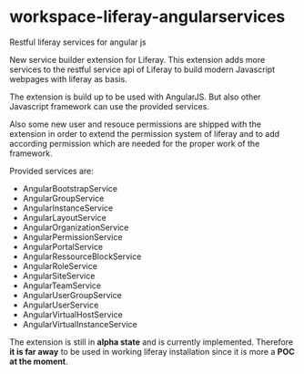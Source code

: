 # workspace-liferay-angularservices
Restful liferay services for angular js

New service builder extension for Liferay. This extension adds more services to the restful service api of Liferay to build modern Javascript webpages with liferay as basis.

The extension is build up to be used with AngularJS. But also other Javascript framework can use the provided services.

Also some new user and resouce permissions are shipped with the extension in order to extend the permission system of liferay and to add according permission which are needed for the proper work of the framework.

Provided services are:

- AngularBootstrapService
- AngularGroupService
- AngularInstanceService
- AngularLayoutService
- AngularOrganizationService
- AngularPermissionService
- AngularPortalService
- AngularRessourceBlockService
- AngularRoleService
- AngularSiteService
- AngularTeamService
- AngularUserGroupService
- AngularUserService
- AngularVirtualHostService
- AngularVirtualInstanceService

The extension is still in **alpha state** and is currently implemented. Therefore **it is far away** to be used in working liferay installation since it is more a **POC at the moment**.
